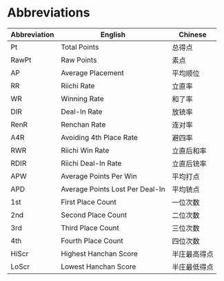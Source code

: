 # Abbreviations

| Abbreviation   | English                         | Chinese      |
|----------------|---------------------------------|--------------|
| Pt             | Total Points                    | 总得点       |
| RawPt          | Raw Points                      | 素点         |
| AP             | Average Placement               | 平均顺位     |
| RR             | Riichi Rate                     | 立直率       |
| WR             | Winning Rate                    | 和了率       |
| DIR            | Deal-In Rate                    | 放铳率       |
| RenR           | Renchan Rate                    | 连对率       |
| A4R            | Avoiding 4th Place Rate         | 避四率       |
| RWR            | Riichi Win Rate                 | 立直后和率   |
| RDIR           | Riichi Deal-In Rate             | 立直后铳率   |
| APW            | Average Points Per Win          | 平均打点     |
| APD            | Average Points Lost Per Deal-In | 平均铳点     |
| 1st            | First Place Count               | 一位次数     |
| 2nd            | Second Place Count              | 二位次数     |
| 3rd            | Third Place Count               | 三位次数     |
| 4th            | Fourth Place Count              | 四位次数     |
| HiScr          | Highest Hanchan Score           | 半庄最高得点 |
| LoScr          | Lowest Hanchan Score            | 半庄最低得点 |
